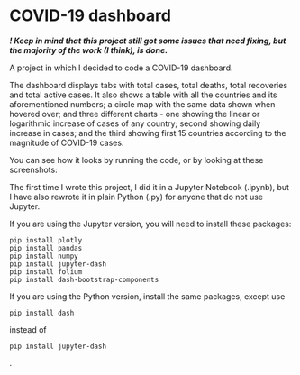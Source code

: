 # COVID-19 dashboard

***! Keep in mind that this project still got some issues that need fixing, but the majority of the work (I think), is done.***

A project in which I decided to code a COVID-19 dashboard.

The dashboard displays tabs with total cases, total deaths, total recoveries and total active cases. It also shows a table with all the countries and its aforementioned numbers; a circle map with the same data shown when hovered over; and three different charts - one showing the linear or logarithmic increase of cases of any country; second showing daily increase in cases; and the third showing first 15 countries according to the magnitude of COVID-19 cases.

You can see how it looks by running the code, or by looking at these screenshots:


The first time I wrote this project, I did it in a Jupyter Notebook (.ipynb), but I have also rewrote it in plain Python (.py) for anyone that do not use Jupyter.

If you are using the Jupyter version, you will need to install these packages:
```
pip install plotly
pip install pandas
pip install numpy
pip install jupyter-dash
pip install folium
pip install dash-bootstrap-components
```

If you are using the Python version, install the same packages, except use
```
pip install dash
```
instead of
```
pip install jupyter-dash
```
.